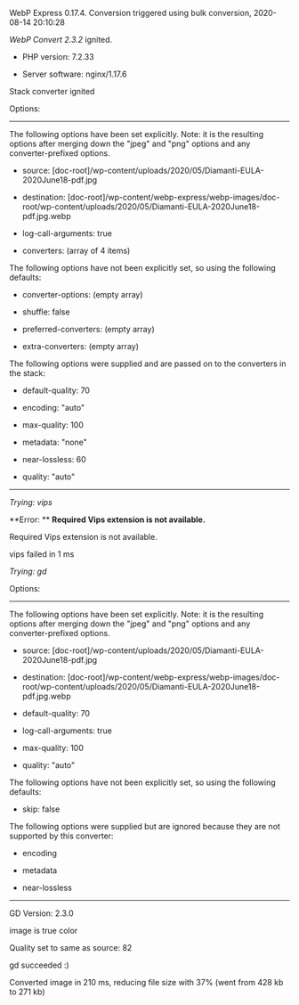 WebP Express 0.17.4. Conversion triggered using bulk conversion, 2020-08-14 20:10:28

*WebP Convert 2.3.2*  ignited.
- PHP version: 7.2.33
- Server software: nginx/1.17.6

Stack converter ignited

Options:
------------
The following options have been set explicitly. Note: it is the resulting options after merging down the "jpeg" and "png" options and any converter-prefixed options.
- source: [doc-root]/wp-content/uploads/2020/05/Diamanti-EULA-2020June18-pdf.jpg
- destination: [doc-root]/wp-content/webp-express/webp-images/doc-root/wp-content/uploads/2020/05/Diamanti-EULA-2020June18-pdf.jpg.webp
- log-call-arguments: true
- converters: (array of 4 items)

The following options have not been explicitly set, so using the following defaults:
- converter-options: (empty array)
- shuffle: false
- preferred-converters: (empty array)
- extra-converters: (empty array)

The following options were supplied and are passed on to the converters in the stack:
- default-quality: 70
- encoding: "auto"
- max-quality: 100
- metadata: "none"
- near-lossless: 60
- quality: "auto"
------------


*Trying: vips* 

**Error: ** **Required Vips extension is not available.** 
Required Vips extension is not available.
vips failed in 1 ms

*Trying: gd* 

Options:
------------
The following options have been set explicitly. Note: it is the resulting options after merging down the "jpeg" and "png" options and any converter-prefixed options.
- source: [doc-root]/wp-content/uploads/2020/05/Diamanti-EULA-2020June18-pdf.jpg
- destination: [doc-root]/wp-content/webp-express/webp-images/doc-root/wp-content/uploads/2020/05/Diamanti-EULA-2020June18-pdf.jpg.webp
- default-quality: 70
- log-call-arguments: true
- max-quality: 100
- quality: "auto"

The following options have not been explicitly set, so using the following defaults:
- skip: false

The following options were supplied but are ignored because they are not supported by this converter:
- encoding
- metadata
- near-lossless
------------

GD Version: 2.3.0
image is true color
Quality set to same as source: 82
gd succeeded :)

Converted image in 210 ms, reducing file size with 37% (went from 428 kb to 271 kb)
